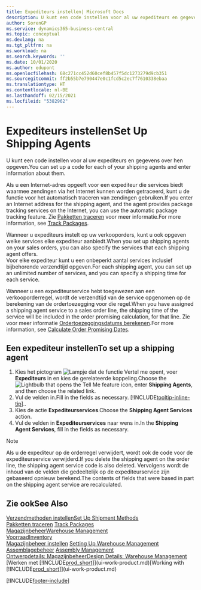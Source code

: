 ```yaml
---
title: Expediteurs instellen| Microsoft Docs
description: U kunt een code instellen voor al uw expediteurs en gegevens over hen opgeven.
author: SorenGP
ms.service: dynamics365-business-central
ms.topic: conceptual
ms.devlang: na
ms.tgt_pltfrm: na
ms.workload: na
ms.search.keywords: ''
ms.date: 10/01/2020
ms.author: edupont
ms.openlocfilehash: 68c271cc452d60cef8b457f5dc1273279d9cb351
ms.sourcegitcommit: ff2b55b7e790447e0c1fcd5c2ec7f7610338ebaa
ms.translationtype: HT
ms.contentlocale: nl-BE
ms.lasthandoff: 02/15/2021
ms.locfileid: "5382962"
---
```

# <a name="set-up-shipping-agents"></a><span data-ttu-id="71dc6-103">Expediteurs instellen</span><span class="sxs-lookup"><span data-stu-id="71dc6-103">Set Up Shipping Agents</span></span>
<span data-ttu-id="71dc6-104">U kunt een code instellen voor al uw expediteurs en gegevens over hen opgeven.</span><span class="sxs-lookup"><span data-stu-id="71dc6-104">You can set up a code for each of your shipping agents and enter information about them.</span></span>  

<span data-ttu-id="71dc6-105">Als u een Internet-adres opgeeft voor een expediteur die services biedt waarmee zendingen via het Internet kunnen worden getraceerd, kunt u de functie voor het automatisch traceren van zendingen gebruiken.</span><span class="sxs-lookup"><span data-stu-id="71dc6-105">If you enter an Internet address for the shipping agent, and the agent provides package tracking services on the Internet, you can use the automatic package tracking feature.</span></span> <span data-ttu-id="71dc6-106">Zie [Pakketten traceren](sales-how-track-packages.md) voor meer informatie.</span><span class="sxs-lookup"><span data-stu-id="71dc6-106">For more information, see [Track Packages](sales-how-track-packages.md).</span></span>

<span data-ttu-id="71dc6-107">Wanneer u expediteurs instelt op uw verkooporders, kunt u ook opgeven welke services elke expediteur aanbiedt.</span><span class="sxs-lookup"><span data-stu-id="71dc6-107">When you set up shipping agents on your sales orders, you can also specify the services that each shipping agent offers.</span></span>  
<span data-ttu-id="71dc6-108">Voor elke expediteur kunt u een onbeperkt aantal services inclusief bijbehorende verzendtijd opgeven.</span><span class="sxs-lookup"><span data-stu-id="71dc6-108">For each shipping agent, you can set up an unlimited number of services, and you can specify a shipping time for each service.</span></span>  

<span data-ttu-id="71dc6-109">Wanneer u een expediteurservice hebt toegewezen aan een verkooporderregel, wordt de verzendtijd van de service opgenomen op de berekening van de ordertoezegging voor die regel.</span><span class="sxs-lookup"><span data-stu-id="71dc6-109">When you have assigned a shipping agent service to a sales order line, the shipping time of the service will be included in the order promising calculation, for that line.</span></span> <span data-ttu-id="71dc6-110">Zie voor meer informatie [Ordertoezeggingsdatums berekenen](sales-how-to-calculate-order-promising-dates.md).</span><span class="sxs-lookup"><span data-stu-id="71dc6-110">For more information, see [Calculate Order Promising Dates](sales-how-to-calculate-order-promising-dates.md).</span></span>

## <a name="to-set-up-a-shipping-agent"></a><span data-ttu-id="71dc6-111">Een expediteur instellen</span><span class="sxs-lookup"><span data-stu-id="71dc6-111">To set up a shipping agent</span></span>  
1.  <span data-ttu-id="71dc6-112">Kies het pictogram ![Lampje dat de functie Vertel me opent](media/ui-search/search_small.png "Vertel me wat u wilt doen"), voer **Expediteurs** in en kies de gerelateerde koppeling.</span><span class="sxs-lookup"><span data-stu-id="71dc6-112">Choose the ![Lightbulb that opens the Tell Me feature](media/ui-search/search_small.png "Tell me what you want to do") icon, enter **Shipping Agents**, and then choose the related link.</span></span>  
2.  <span data-ttu-id="71dc6-113">Vul de velden in.</span><span class="sxs-lookup"><span data-stu-id="71dc6-113">Fill in the fields as necessary.</span></span> [!INCLUDE[tooltip-inline-tip](includes/tooltip-inline-tip_md.md)]<span data-ttu-id="71dc6-114">.</span><span class="sxs-lookup"><span data-stu-id="71dc6-114">.</span></span>  
3.  <span data-ttu-id="71dc6-115">Kies de actie **Expediteurservices**.</span><span class="sxs-lookup"><span data-stu-id="71dc6-115">Choose the **Shipping Agent Services** action.</span></span>
4. <span data-ttu-id="71dc6-116">Vul de velden in **Expediteurservices** naar wens in.</span><span class="sxs-lookup"><span data-stu-id="71dc6-116">In the **Shipping Agent Services**, fill in the fields as necessary.</span></span>

> [!NOTE]  
>  <span data-ttu-id="71dc6-117">Als u de expediteur op de orderregel verwijdert, wordt ook de code voor de expediteurservice verwijderd.</span><span class="sxs-lookup"><span data-stu-id="71dc6-117">If you delete the shipping agent on the order line, the shipping agent service code is also deleted.</span></span> <span data-ttu-id="71dc6-118">Vervolgens wordt de inhoud van de velden die gedeeltelijk op de expediteurservice zijn gebaseerd opnieuw berekend.</span><span class="sxs-lookup"><span data-stu-id="71dc6-118">The contents of fields that were based in part on the shipping agent service are recalculated.</span></span>  

## <a name="see-also"></a><span data-ttu-id="71dc6-119">Zie ook</span><span class="sxs-lookup"><span data-stu-id="71dc6-119">See Also</span></span>
[<span data-ttu-id="71dc6-120">Verzendmethoden instellen</span><span class="sxs-lookup"><span data-stu-id="71dc6-120">Set Up Shipment Methods</span></span>](sales-how-set-up-shipment-methods.md)  
<span data-ttu-id="71dc6-121">[Pakketten traceren](sales-how-track-packages.md)  </span><span class="sxs-lookup"><span data-stu-id="71dc6-121">[Track Packages](sales-how-track-packages.md)  </span></span>  
[<span data-ttu-id="71dc6-122">Magazijnbeheer</span><span class="sxs-lookup"><span data-stu-id="71dc6-122">Warehouse Management</span></span>](warehouse-manage-warehouse.md)  
[<span data-ttu-id="71dc6-123">Voorraad</span><span class="sxs-lookup"><span data-stu-id="71dc6-123">Inventory</span></span>](inventory-manage-inventory.md)  
<span data-ttu-id="71dc6-124">[Magazijnbeheer instellen](warehouse-setup-warehouse.md)   </span><span class="sxs-lookup"><span data-stu-id="71dc6-124">[Setting Up Warehouse Management](warehouse-setup-warehouse.md)   </span></span>  
<span data-ttu-id="71dc6-125">[Assemblagebeheer](assembly-assemble-items.md)  </span><span class="sxs-lookup"><span data-stu-id="71dc6-125">[Assembly Management](assembly-assemble-items.md)  </span></span>  
[<span data-ttu-id="71dc6-126">Ontwerpdetails: Magazijnbeheer</span><span class="sxs-lookup"><span data-stu-id="71dc6-126">Design Details: Warehouse Management</span></span>](design-details-warehouse-management.md)  
<span data-ttu-id="71dc6-127">[Werken met [!INCLUDE[prod_short](includes/prod_short.md)]](ui-work-product.md)</span><span class="sxs-lookup"><span data-stu-id="71dc6-127">[Working with [!INCLUDE[prod_short](includes/prod_short.md)]](ui-work-product.md)</span></span>  


[!INCLUDE[footer-include](includes/footer-banner.md)]